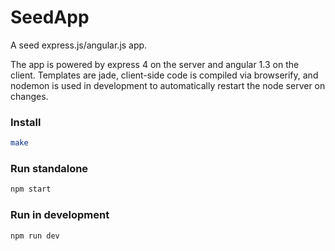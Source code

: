 # SeedApp

A seed express.js/angular.js app.

The app is powered by express 4 on the server and angular 1.3 on the client.
Templates are jade, client-side code is compiled via browserify, and nodemon is
used in development to automatically restart the node server on changes.

### Install

```sh
make
```

### Run standalone

```sh
npm start
```

### Run in development

```sh
npm run dev
```
